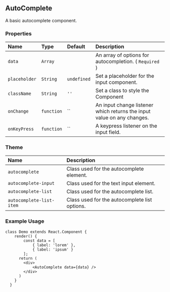 ## AutoComplete

A basic autocomplete component.

### Properties
| Name | Type | Default | Description |
|:-----|:-----|:-----|:-----|
| `data` | `Array` | &nbsp; | An array of options for autocompletion. ( `Required` ) |
| `placeholder` | `String` | `undefined` | Set a placeholder for the input component. |
| `className` | `String` | `''` | Set a class to style the Component |
| `onChange` | `function` | `` | An input change listener which returns the input value on any changes. |
| `onKeyPress` | `function` | `` | A keypress listener on the input field. |

### Theme

| Name     | Description|
|:---------|:-----------|
| `autocomplete` | Class used for the autocomplete element.|
| `autocomplete-input` | Class used for the text input element.|
| `autocomplete-list` | Class used for the autocomplete list.|
| `autocomplete-list-item` | Class used for the autocomplete list options.|

### Example Usage
```
class Demo extends React.Component {
    render() {
        const data = [
            { label: 'lorem' },
            { label: 'ipsum' }
        ];
      return (
        <div>
            <AutoComplete data={data} />
        </div>
      )
    }
  }
```

